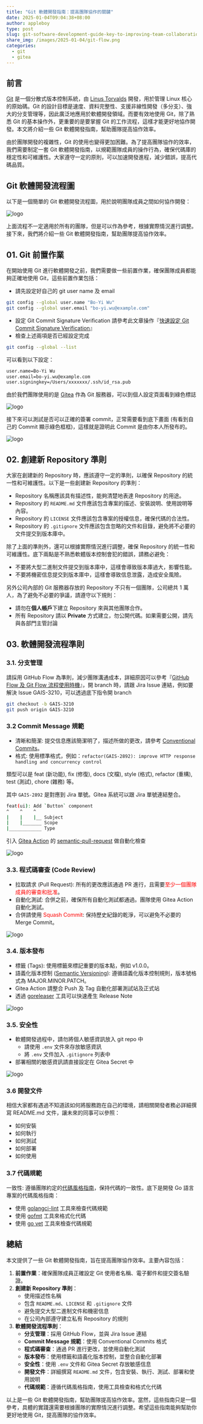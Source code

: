 ```yaml
---
title: "Git 軟體開發指南：提高團隊協作的關鍵"
date: 2025-01-04T09:04:38+08:00
author: appleboy
type: post
slug: git-software-development-guide-key-to-improving-team-collaboration-zh-tw
share_img: /images/2025-01-04/git-flow.png
categories:
  - git
  - gitea
---
```


## 前言

[Git][1] 是一個分散式版本控制系統，由 [Linus Torvalds][2] 開發，用於管理 Linux 核心的原始碼。Git 的設計目標是速度、資料完整性、支援非線性開發（多分支）、強大的分支管理等，因此廣泛地應用於軟體開發領域。而要有效地使用 Git，除了熟悉 Git 的基本操作外，更重要的是要掌握 Git 的工作流程，這樣才能更好地協作開發。本文將介紹一些 Git 軟體開發指南，幫助團隊提高協作效率。

由於團隊開發的複雜性，Git 的使用也變得更加困難。為了提高團隊協作的效率，我們需要制定一套 Git 軟體開發指南，以規範團隊成員的操作行為，確保代碼庫的穩定性和可維護性。大家遵守一定的原則，可以加速開發進程，減少錯誤，提高代碼品質。

[1]: https://en.wikipedia.org/wiki/Git
[2]: https://en.wikipedia.org/wiki/Linus_Torvalds

## Git 軟體開發流程圖

以下是一個簡單的 Git 軟體開發流程圖，用於說明團隊成員之間如何協作開發：

![logo](/images/2025-01-04/git-flow.png)

上面流程不一定適用於所有的團隊，但是可以作為參考，根據實際情況進行調整。接下來，我們將介紹一些 Git 軟體開發指南，幫助團隊提高協作效率。

<!--more-->

## 01. Git 前置作業

在開始使用 Git 進行軟體開發之前，我們需要做一些前置作業，確保團隊成員都能夠正確地使用 Git，這些前置作業包括：

- 請先設定好自己的 git user name 及 email

```bash
git config --global user.name "Bo-Yi Wu"
git config --global user.email "bo-yi.wu@example.com"
```

- 設定 Git Commit Signature Verification 請參考此文章操作『[快速設定 Git Commit Signature Verification][3]』
- 檢查上述兩項是否已經設定完成

```bash
git config --global --list
```

可以看到以下設定：

```bash
user.name=Bo-Yi Wu
user.email=bo-yi.wu@example.com
user.signingkey=/Users/xxxxxxx/.ssh/id_rsa.pub
```

[3]: https://blog.wu-boy.com/2023/10/git-commit-signature-verification/

由於我們團隊使用的是 [Gitea][4] 作為 Git 服務器，可以到個人設定頁面看到綠色標誌

![logo](/images/2025-01-04/gitea-signature-verification.png)

接下來可以測試是否可以正確的簽署 commit，正常需要看到底下畫面 (有看到自己的 Commit 顯示綠色框框)，這樣就是證明此 Commit 是由你本人所發布的。

![logo](/images/2025-01-04/gitea-commit-signature.png)

[4]: https://gitea.com/

## 02. 創建新 Repository 準則

大家在創建新的 Repository 時，應該遵守一定的準則，以確保 Repository 的統一性和可維護性。以下是一些創建新 Repository 的準則：

- Repository 名稱應該具有描述性，能夠清楚地表達 Repository 的用途。
- Repository 的 `README.md` 文件應該包含專案的描述、安裝說明、使用說明等內容。
- Repository 的 `LICENSE` 文件應該包含專案的授權信息，確保代碼的合法性。
- Repository 的 `.gitignore` 文件應該包含忽略的文件和目錄，避免將不必要的文件提交到版本庫中。

除了上面的準則外，還可以根據實際情況進行調整，確保 Repository 的統一性和可維護性。底下兩點是不熟悉軟體版本控制會犯的錯誤，請務必避免：

- 不要將大型二進制文件提交到版本庫中，這樣會導致版本庫過大，影響性能。
- 不要將機密信息提交到版本庫中，這樣會導致信息泄露，造成安全風險。

另外公司內部的 Git 服務器存放的 Repository 不只有一個團隊，公司總共 1 萬人，為了避免不必要的爭議，請遵守以下規則：

- 請勿在**個人帳戶**下建立 Repository 來與其他團隊合作。
- 所有 Repository 請以 **Private** 方式建立，勿公開代碼。如果需要公開，請先與各部門主管討論

## 03. 軟體開發流程準則

### 3.1. 分支管理

請採用 GitHub Flow 為準則，減少團隊溝通成本，詳細原因可以參考『[GitHub Flow 及 Git Flow 流程使用時機][33]』，開 branch 時，請跟 Jira Issue 連結，例如要解決 Issue GAIS-3210，可以透過底下指令開 branch

```bash
git checkout -b GAIS-3210
git push origin GAIS-3210
```

[33]: https://blog.wu-boy.com/2017/12/github-flow-vs-git-flow/

### 3.2 Commit Message 規範

- 清晰和簡潔: 提交信息應該簡潔明了，描述所做的更改，請參考 [Conventional Commits][35]。
- 格式: 使用標準格式，例如：`refactor(GAIS-2892): improve HTTP response handling and concurrency control`

[35]: https://www.conventionalcommits.org/

類型可以是 feat (新功能), fix (修復), docs (文檔), style (格式), refactor (重構), test (測試), chore (雜務) 等。

其中 `GAIS-2892` 是對應到 Jira 單號。Gitea 系統可以跟 Jira 單號連結整合。

```bash
feat(ui): Add `Button` component
^    ^    ^
|    |    |__ Subject
|    |_______ Scope
|____________ Type
```

引入 [Gitea Action][36] 的 [semantic-pull-request][34] 做自動化檢查

![logo](/images/2025-01-04/gitea-semantic-pull-request.png)

[34]: https://github.com/marketplace/actions/semantic-pull-request
[36]: https://docs.gitea.com/usage/actions/overview

### 3.3. 程式碼審查 (Code Review)

- 拉取請求 (Pull Request): 所有的更改應該通過 PR 進行，且需要<font color="red">至少一個團隊成員的審查和批准</font>。
- 自動化測試: 合併之前，確保所有自動化測試都通過。團隊使用 Gitea Action 自動化測試。
- 合併請使用 <font color="red">Squash Commit</font>: 保持歷史紀錄的乾淨，可以避免不必要的 Merge Commit。

![logo](/images/2025-01-04/gitea-squash-commit.png)

### 3.4. 版本發布

- 標籤 (Tags): 使用標籤來標記重要的版本點，例如 v1.0.0。
- 語義化版本控制 ([Semantic Versioning][42]): 遵循語義化版本控制規則，版本號格式為 MAJOR.MINOR.PATCH。
- Gitea Action 請整合 Push 及 Tag 自動化部署測試站及正式站
- 透過 [goreleaser][41] 工具可以快速產生 Release Note

[41]: https://goreleaser.com/
[42]: https://semver.org/

![logo](/images/2025-01-04/gitea-release-note.png)

### 3.5. 安全性

- 軟體開發過程中，請勿將個人敏感資訊放入 git repo 中
  - 請使用 `.env` 文件來存放敏感資訊
  - 將 `.env` 文件加入 `.gitignore` 列表中
- 部署相關的敏感資訊請直接設定在 Gitea Secret 中

![logo](/images/2025-01-04/gitea-secret.png)

### 3.6 開發文件

相信大家都有遇過不知道該如何將服務跑在自己的環境，請相關開發者務必詳細撰寫 README.md 文件，讓未來的同事可以參照：

- 如何安裝
- 如何執行
- 如何測試
- 如何部署
- 如何使用

### 3.7 代碼規範

一致性: 遵循團隊約定的[代碼風格指南][40]，保持代碼的一致性。底下是開發 Go 語言專案的代碼風格指南：

[40]: https://google.github.io/styleguide/

- 使用 [golangci-lint][43] 工具來檢查代碼規範
- 使用 [gofmt][44] 工具來格式化代碼
- 使用 [go vet][45] 工具來檢查代碼規範

[43]: https://golangci-lint.run/
[44]: https://golang.org/cmd/gofmt/
[45]: https://pkg.go.dev/golang.org/x/tools/cmd/vet

## 總結

本文提供了一些 Git 軟體開發指南，旨在提高團隊協作效率。主要內容包括：

1. **前置作業**：確保團隊成員正確設定 Git 使用者名稱、電子郵件和提交簽名驗證。
2. **創建新 Repository 準則**：
   - 使用描述性名稱
   - 包含 `README.md`、`LICENSE` 和 `.gitignore` 文件
   - 避免提交大型二進制文件和機密信息
   - 在公司內部遵守建立私有 Repository 的規則
3. **軟體開發流程準則**：
   - **分支管理**：採用 GitHub Flow，並與 Jira Issue 連結
   - **Commit Message 規範**：使用 Conventional Commits 格式
   - **程式碼審查**：通過 PR 進行更改，並使用自動化測試
   - **版本發布**：使用標籤和語義化版本控制，並整合自動化部署
   - **安全性**：使用 `.env` 文件和 Gitea Secret 存放敏感信息
   - **開發文件**：詳細撰寫 `README.md` 文件，包含安裝、執行、測試、部署和使用說明
   - **代碼規範**：遵循代碼風格指南，使用工具檢查和格式化代碼

以上是一些 Git 軟體開發指南，幫助團隊提高協作效率。當然，這些指南只是一個參考，具體的實踐還需要根據團隊的實際情況進行調整。希望這些指南能夠幫助你更好地使用 Git，提高團隊的協作效率。
